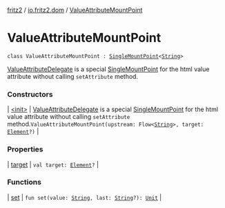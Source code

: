 [fritz2](../../index.md) / [io.fritz2.dom](../index.md) / [ValueAttributeMountPoint](./index.md)

# ValueAttributeMountPoint

`class ValueAttributeMountPoint : `[`SingleMountPoint`](../../io.fritz2.binding/-single-mount-point/index.md)`<`[`String`](https://kotlinlang.org/api/latest/jvm/stdlib/kotlin/-string/index.html)`>`

[ValueAttributeDelegate](../-value-attribute-delegate/index.md) is a special [SingleMountPoint](../../io.fritz2.binding/-single-mount-point/index.md) for the html value
attribute without calling `setAttribute` method.

### Constructors

| [&lt;init&gt;](-init-.md) | [ValueAttributeDelegate](../-value-attribute-delegate/index.md) is a special [SingleMountPoint](../../io.fritz2.binding/-single-mount-point/index.md) for the html value attribute without calling `setAttribute` method.`ValueAttributeMountPoint(upstream: Flow<`[`String`](https://kotlinlang.org/api/latest/jvm/stdlib/kotlin/-string/index.html)`>, target: `[`Element`](https://kotlinlang.org/api/latest/jvm/stdlib/org.w3c.dom/-element/index.html)`?)` |

### Properties

| [target](target.md) | `val target: `[`Element`](https://kotlinlang.org/api/latest/jvm/stdlib/org.w3c.dom/-element/index.html)`?` |

### Functions

| [set](set.md) | `fun set(value: `[`String`](https://kotlinlang.org/api/latest/jvm/stdlib/kotlin/-string/index.html)`, last: `[`String`](https://kotlinlang.org/api/latest/jvm/stdlib/kotlin/-string/index.html)`?): `[`Unit`](https://kotlinlang.org/api/latest/jvm/stdlib/kotlin/-unit/index.html) |

